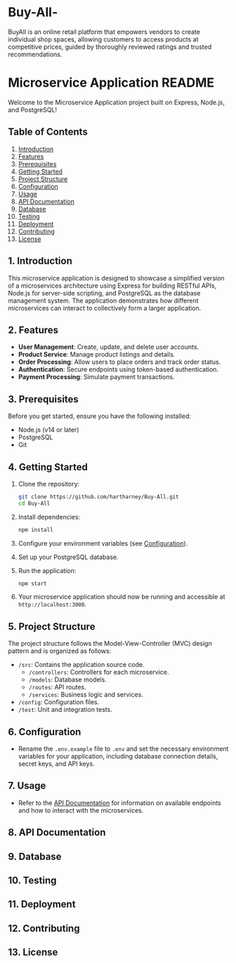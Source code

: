 # Buy-All-
BuyAll is an online retail platform that empowers vendors to create individual shop spaces, allowing customers to access products at competitive prices, guided by thoroughly reviewed ratings and trusted recommendations.

# Microservice Application README

Welcome to the Microservice Application project built on Express, Node.js, and PostgreSQL!

## Table of Contents

1. [Introduction](#introduction)
2. [Features](#features)
3. [Prerequisites](#prerequisites)
4. [Getting Started](#getting-started)
5. [Project Structure](#project-structure)
6. [Configuration](#configuration)
7. [Usage](#usage)
8. [API Documentation](#api-documentation)
9. [Database](#database)
10. [Testing](#testing)
11. [Deployment](#deployment)
12. [Contributing](#contributing)
13. [License](#license)

## 1. Introduction

This microservice application is designed to showcase a simplified version of a microservices architecture using Express for building RESTful APIs, Node.js for server-side scripting, and PostgreSQL as the database management system. The application demonstrates how different microservices can interact to collectively form a larger application.

## 2. Features

- **User Management**: Create, update, and delete user accounts.
- **Product Service**: Manage product listings and details.
- **Order Processing**: Allow users to place orders and track order status.
- **Authentication**: Secure endpoints using token-based authentication.
- **Payment Processing**: Simulate payment transactions.

## 3. Prerequisites

Before you get started, ensure you have the following installed:

- Node.js (v14 or later)
- PostgreSQL
- Git

## 4. Getting Started

1. Clone the repository:

   ```bash
   git clone https://github.com/hartharney/Buy-All.git
   cd Buy-All
   ```

2. Install dependencies:

   ```bash
   npm install
   ```

3. Configure your environment variables (see [Configuration](#configuration)).

4. Set up your PostgreSQL database.

5. Run the application:

   ```bash
   npm start
   ```

6. Your microservice application should now be running and accessible at `http://localhost:3000`.

## 5. Project Structure

The project structure follows the Model-View-Controller (MVC) design pattern and is organized as follows:

- `/src`: Contains the application source code.
  - `/controllers`: Controllers for each microservice.
  - `/models`: Database models.
  - `/routes`: API routes.
  - `/services`: Business logic and services.
- `/config`: Configuration files.
- `/test`: Unit and integration tests.

## 6. Configuration

- Rename the `.env.example` file to `.env` and set the necessary environment variables for your application, including database connection details, secret keys, and API keys.

## 7. Usage

- Refer to the [API Documentation](#api-documentation) for information on available endpoints and how to interact with the microservices.

## 8. API Documentation



## 9. Database



## 10. Testing



## 11. Deployment



## 12. Contributing



## 13. License




